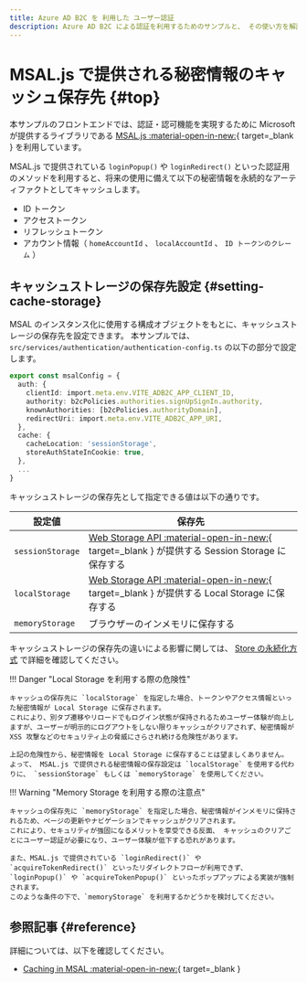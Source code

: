 ```yaml
---
title: Azure AD B2C を 利用した ユーザー認証
description: Azure AD B2C による認証を利用するためのサンプルと、 その使い方を解説します。
---
```


# MSAL.js で提供される秘密情報のキャッシュ保存先 {#top}

本サンプルのフロントエンドでは、認証・認可機能を実現するために Microsoft が提供するライブラリである [MSAL.js :material-open-in-new:](https://www.npmjs.com/package/@azure/msal-browser){ target=_blank } を利用しています。

MSAL.js で提供されている  `loginPopup()` や `loginRedirect()` といった認証用のメソッドを利用すると、将来の使用に備えて以下の秘密情報を永続的なアーティファクトとしてキャッシュします。

- ID トークン
- アクセストークン
- リフレッシュトークン
- アカウント情報（ `homeAccountId` 、 `localAccountId` 、 `ID トークンのクレーム` ）

## キャッシュストレージの保存先設定 {#setting-cache-storage}

MSAL のインスタンス化に使用する構成オブジェクトをもとに、キャッシュストレージの保存先を設定できます。
本サンプルでは、 `src/services/authentication/authentication-config.ts` の以下の部分で設定します。

``` ts title="authentication-config.ts" hl_lines="9"
export const msalConfig = {
  auth: {
    clientId: import.meta.env.VITE_ADB2C_APP_CLIENT_ID,
    authority: b2cPolicies.authorities.signUpSignIn.authority,
    knownAuthorities: [b2cPolicies.authorityDomain],
    redirectUri: import.meta.env.VITE_ADB2C_APP_URI,
  },
  cache: {
    cacheLocation: 'sessionStorage',
    storeAuthStateInCookie: true,
  },
  ...
}
```

キャッシュストレージの保存先として指定できる値は以下の通りです。

| 設定値 | 保存先 |
| ---------------- | --------------------------------------------- |
| `sessionStorage` | [Web Storage API :material-open-in-new:](https://developer.mozilla.org/ja/docs/Web/API/Web_Storage_API){ target=_blank } が提供する Session Storage に保存する |
| `localStorage`   | [Web Storage API :material-open-in-new:](https://developer.mozilla.org/ja/docs/Web/API/Web_Storage_API){ target=_blank } が提供する Local Storage に保存する |
| `memoryStorage`  | ブラウザーのインメモリに保存する |

キャッシュストレージの保存先の違いによる影響に関しては、 [Store の永続化方式](../../app-architecture/client-side-rendering/global-function.md#persistence) で詳細を確認してください。

!!! Danger "Local Storage を利用する際の危険性"

    キャッシュの保存先に `localStorage` を指定した場合、トークンやアクセス情報といった秘密情報が Local Storage に保存されます。
    これにより、別タブ遷移やリロードでもログイン状態が保持されるためユーザー体験が向上しますが、ユーザーが明示的にログアウトをしない限りキャッシュがクリアされず、秘密情報が XSS 攻撃などのセキュリティ上の脅威にさらされ続ける危険性があります。
    
    上記の危険性から、秘密情報を Local Storage に保存することは望ましくありません。
    よって、 MSAL.js で提供される秘密情報の保存設定は `localStorage` を使用する代わりに、 `sessionStorage` もしくは `memoryStorage` を使用してください。

!!! Warning "Memory Storage を利用する際の注意点"

    キャッシュの保存先に `memoryStorage` を指定した場合、秘密情報がインメモリに保持されるため、ページの更新やナビゲーションでキャッシュがクリアされます。
    これにより、セキュリティが強固になるメリットを享受できる反面、 キャッシュのクリアごとにユーザー認証が必要になり、ユーザー体験が低下する恐れがあります。

    また、MSAL.js で提供されている `loginRedirect()` や `acquireTokenRedirect()` といったリダイレクトフローが利用できず、`loginPopup()` や `acquireTokenPopup()` といったポップアップによる実装が強制されます。
    このような条件の下で、`memoryStorage` を利用するかどうかを検討してください。

## 参照記事 {#reference}

詳細については、以下を確認してください。

- [Caching in MSAL :material-open-in-new:](https://github.com/AzureAD/microsoft-authentication-library-for-js/blob/dev/lib/msal-browser/docs/caching.md){ target=_blank }
